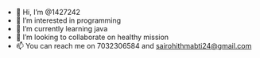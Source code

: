 - 👋 Hi, I’m @1427242
- 👀 I’m interested in programming 
- 🌱 I’m currently learning java
- 💞️ I’m looking to collaborate on healthy mission 
- 📫 You can reach me on 7032306584 and sairohithmabti24@gmail.com

<!---
1427242/1427242 is a ✨ special ✨ repository because its `README.md` (this file) appears on your GitHub profile.
You can click the Preview link to take a look at your changes.
--->
